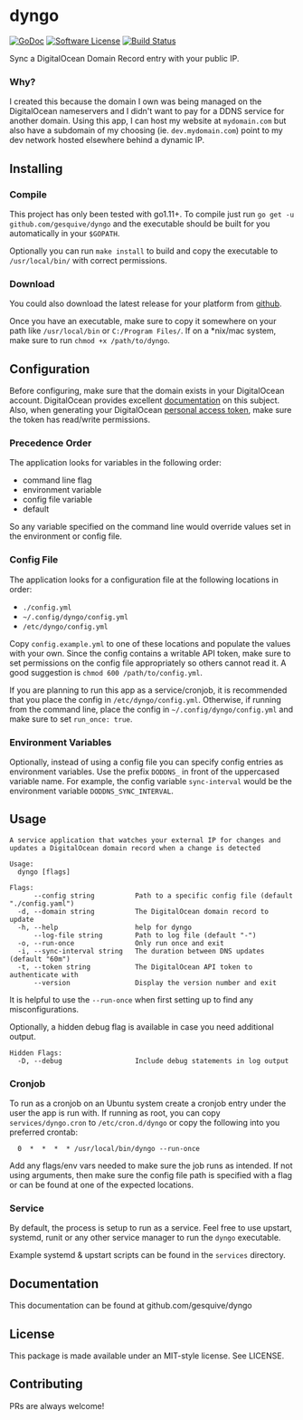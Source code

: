 # dyngo
[![GoDoc](https://img.shields.io/badge/godoc-reference-blue.svg?style=flat-square)](https://godoc.org/github.com/gesquive/dyngo)
[![Software License](https://img.shields.io/badge/License-MIT-orange.svg?style=flat-square)](https://github.com/gesquive/dyngo/blob/master/LICENSE)
[![Build Status](https://img.shields.io/drone/build/gesquive/dyngo.svg?style=flat-square)](https://cloud.drone.io/gesquive/dyngo)

Sync a DigitalOcean Domain Record entry with your public IP.

### Why?
I created this because the domain I own was being managed on the DigitalOcean nameservers and I didn't want to pay for a DDNS service for another domain. Using this app, I can host my website at `mydomain.com` but also have a subdomain of my choosing (ie. `dev.mydomain.com`) point to my dev network hosted elsewhere behind a dynamic IP.

## Installing

### Compile
This project has only been tested with go1.11+. To compile just run `go get -u github.com/gesquive/dyngo` and the executable should be built for you automatically in your `$GOPATH`.

Optionally you can run `make install` to build and copy the executable to `/usr/local/bin/` with correct permissions.

### Download
You could also download the latest release for your platform from [github](https://github.com/gesquive/dyngo/releases).

Once you have an executable, make sure to copy it somewhere on your path like `/usr/local/bin` or `C:/Program Files/`.
If on a \*nix/mac system, make sure to run `chmod +x /path/to/dyngo`.

## Configuration

Before configuring, make sure that the domain exists in your DigitalOcean account. DigitalOcean provides excellent [documentation](https://www.digitalocean.com/docs/networking/dns/how-to/add-domains/) on this subject.
Also, when generating your DigitalOcean [personal access token](https://www.digitalocean.com/docs/api/create-personal-access-token/), make sure the token has read/write permissions.


### Precedence Order
The application looks for variables in the following order:
 - command line flag
 - environment variable
 - config file variable
 - default

So any variable specified on the command line would override values set in the environment or config file.

### Config File
The application looks for a configuration file at the following locations in order:
 - `./config.yml`
 - `~/.config/dyngo/config.yml`
 - `/etc/dyngo/config.yml`

Copy `config.example.yml` to one of these locations and populate the values with your own. Since the config contains a writable API token, make sure to set permissions on the config file appropriately so others cannot read it. A good suggestion is `chmod 600 /path/to/config.yml`.

If you are planning to run this app as a service/cronjob, it is recommended that you place the config in `/etc/dyngo/config.yml`. Otherwise, if running from the command line, place the config in `~/.config/dyngo/config.yml` and make sure to set `run_once: true`.

### Environment Variables
Optionally, instead of using a config file you can specify config entries as environment variables. Use the prefix `DODDNS_` in front of the uppercased variable name. For example, the config variable `sync-interval` would be the environment variable `DODDNS_SYNC_INTERVAL`.

## Usage

```console
A service application that watches your external IP for changes and updates a DigitalOcean domain record when a change is detected

Usage:
  dyngo [flags]

Flags:
      --config string          Path to a specific config file (default "./config.yaml")
  -d, --domain string          The DigitalOcean domain record to update
  -h, --help                   help for dyngo
      --log-file string        Path to log file (default "-")
  -o, --run-once               Only run once and exit
  -i, --sync-interval string   The duration between DNS updates (default "60m")
  -t, --token string           The DigitalOcean API token to authenticate with
      --version                Display the version number and exit
```

It is helpful to use the `--run-once` when first setting up to find any misconfigurations.

Optionally, a hidden debug flag is available in case you need additional output.
```console
Hidden Flags:
  -D, --debug                  Include debug statements in log output
```


### Cronjob
To run as a cronjob on an Ubuntu system create a cronjob entry under the user the app is run with. If running as root, you can copy `services/dyngo.cron` to `/etc/cron.d/dyngo` or copy the following into you preferred crontab:
```shell
  0  *  *  *  * /usr/local/bin/dyngo --run-once
```

Add any flags/env vars needed to make sure the job runs as intended. If not using arguments, then make sure the config file path is specified with a flag or can be found at one of the expected locations.

### Service
By default, the process is setup to run as a service. Feel free to use upstart, systemd, runit or any other service manager to run the `dyngo` executable.

Example systemd & upstart scripts can be found in the `services` directory.

## Documentation

This documentation can be found at github.com/gesquive/dyngo

## License

This package is made available under an MIT-style license. See LICENSE.

## Contributing

PRs are always welcome!
